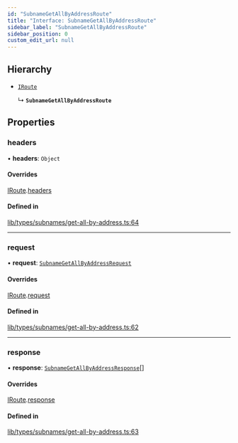 ```yaml
---
id: "SubnameGetAllByAddressRoute"
title: "Interface: SubnameGetAllByAddressRoute"
sidebar_label: "SubnameGetAllByAddressRoute"
sidebar_position: 0
custom_edit_url: null
---
```


## Hierarchy

- [`IRoute`](IRoute.md)

  ↳ **`SubnameGetAllByAddressRoute`**

## Properties

### headers

• **headers**: `Object`

#### Overrides

[IRoute](IRoute.md).[headers](IRoute.md#headers)

#### Defined in

[lib/types/subnames/get-all-by-address.ts:64](https://github.com/JustaName-id/JustaName-sdk/blob/26d8d95/packages/@justaname.id/sdk/src/lib/types/subnames/get-all-by-address.ts#L64)

___

### request

• **request**: [`SubnameGetAllByAddressRequest`](SubnameGetAllByAddressRequest.md)

#### Overrides

[IRoute](IRoute.md).[request](IRoute.md#request)

#### Defined in

[lib/types/subnames/get-all-by-address.ts:62](https://github.com/JustaName-id/JustaName-sdk/blob/26d8d95/packages/@justaname.id/sdk/src/lib/types/subnames/get-all-by-address.ts#L62)

___

### response

• **response**: [`SubnameGetAllByAddressResponse`](SubnameGetAllByAddressResponse.md)[]

#### Overrides

[IRoute](IRoute.md).[response](IRoute.md#response)

#### Defined in

[lib/types/subnames/get-all-by-address.ts:63](https://github.com/JustaName-id/JustaName-sdk/blob/26d8d95/packages/@justaname.id/sdk/src/lib/types/subnames/get-all-by-address.ts#L63)
